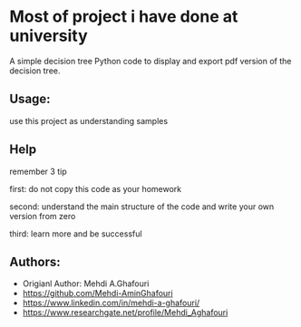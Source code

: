Most of project i have done at university 
====================================
A simple decision tree Python code to display and export pdf version of the decision tree.


Usage:
------
use this project as understanding samples


Help
------------
remember 3 tip

first: do not copy this code as your homework

second: understand the main structure of the code and write your own version from zero

third: learn more and be successful


Authors:
--------
* Origianl Author: Mehdi A.Ghafouri
* https://github.com/Mehdi-AminGhafouri
* https://www.linkedin.com/in/mehdi-a-ghafouri/
* https://www.researchgate.net/profile/Mehdi_Aghafouri


